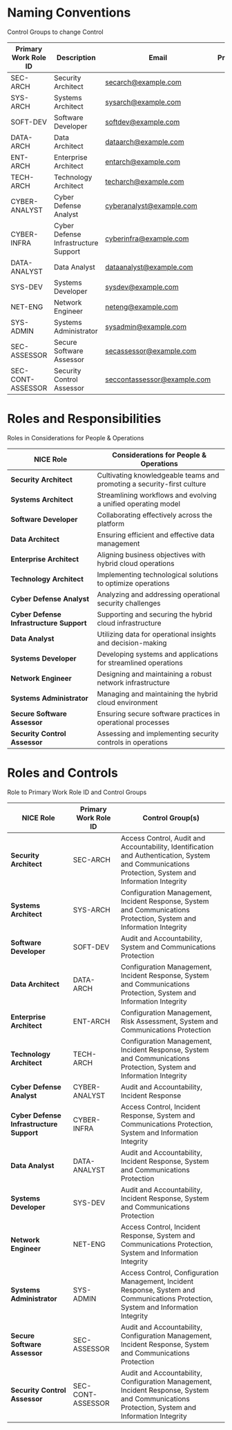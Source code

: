 # Naming Conventions 

Control Groups to change Control 



| Primary Work Role ID | Description                        | Email                     | Problem | Change | Request | Incident |
|----------------------|------------------------------------|---------------------------|---------|--------|---------|----------|
| SEC-ARCH             | Security Architect                 | secarch@example.com        |         |        |         |          |
| SYS-ARCH             | Systems Architect                  | sysarch@example.com        |         |        |         |          |
| SOFT-DEV             | Software Developer                 | softdev@example.com        |         |        |         |          |
| DATA-ARCH            | Data Architect                     | dataarch@example.com       |         |        |         |          |
| ENT-ARCH             | Enterprise Architect               | entarch@example.com        |         |        |         |          |
| TECH-ARCH            | Technology Architect               | techarch@example.com       |         |        |         |          |
| CYBER-ANALYST        | Cyber Defense Analyst              | cyberanalyst@example.com   |         |        |         |          |
| CYBER-INFRA          | Cyber Defense Infrastructure Support | cyberinfra@example.com     |         |        |         |          |
| DATA-ANALYST         | Data Analyst                       | dataanalyst@example.com    |         |        |         |          |
| SYS-DEV              | Systems Developer                  | sysdev@example.com         |         |        |         |          |
| NET-ENG              | Network Engineer                   | neteng@example.com         |         |        |         |          |
| SYS-ADMIN            | Systems Administrator              | sysadmin@example.com       |         |        |         |          |
| SEC-ASSESSOR         | Secure Software Assessor           | secassessor@example.com    |         |        |         |          |
| SEC-CONT-ASSESSOR    | Security Control Assessor          | seccontassessor@example.com|         |        |         |          |


# Roles and Responsibilities 

Roles in Considerations for People & Operations


| NICE Role                           | Considerations for People & Operations |
|-------------------------------------|----------------------------------------|
| **Security Architect**              | Cultivating knowledgeable teams and promoting a security-first culture |
| **Systems Architect**               | Streamlining workflows and evolving a unified operating model |
| **Software Developer**              | Collaborating effectively across the platform |
| **Data Architect**                  | Ensuring efficient and effective data management |
| **Enterprise Architect**            | Aligning business objectives with hybrid cloud operations |
| **Technology Architect**            | Implementing technological solutions to optimize operations |
| **Cyber Defense Analyst**           | Analyzing and addressing operational security challenges |
| **Cyber Defense Infrastructure Support** | Supporting and securing the hybrid cloud infrastructure |
| **Data Analyst**                    | Utilizing data for operational insights and decision-making |
| **Systems Developer**               | Developing systems and applications for streamlined operations |
| **Network Engineer**                | Designing and maintaining a robust network infrastructure |
| **Systems Administrator**           | Managing and maintaining the hybrid cloud environment |
| **Secure Software Assessor**        | Ensuring secure software practices in operational processes |
| **Security Control Assessor**       | Assessing and implementing security controls in operations |


# Roles and Controls

Role to Primary Work Role ID and Control Groups


| NICE Role                           | Primary Work Role ID | Control Group(s)                                                         |
|-------------------------------------|----------------------|-------------------------------------------------------------------------|
| **Security Architect**              | SEC-ARCH              | Access Control, Audit and Accountability, Identification and Authentication, System and Communications Protection, System and Information Integrity |
| **Systems Architect**               | SYS-ARCH              | Configuration Management, Incident Response, System and Communications Protection, System and Information Integrity |
| **Software Developer**              | SOFT-DEV              | Audit and Accountability, System and Communications Protection          |
| **Data Architect**                  | DATA-ARCH             | Configuration Management, Incident Response, System and Communications Protection, System and Information Integrity |
| **Enterprise Architect**            | ENT-ARCH              | Configuration Management, Risk Assessment, System and Communications Protection |
| **Technology Architect**            | TECH-ARCH             | Configuration Management, Incident Response, System and Communications Protection, System and Information Integrity |
| **Cyber Defense Analyst**           | CYBER-ANALYST         | Audit and Accountability, Incident Response                              |
| **Cyber Defense Infrastructure Support** | CYBER-INFRA         | Access Control, Incident Response, System and Communications Protection, System and Information Integrity |
| **Data Analyst**                    | DATA-ANALYST          | Audit and Accountability, Incident Response, System and Communications Protection |
| **Systems Developer**               | SYS-DEV               | Audit and Accountability, Incident Response, System and Communications Protection |
| **Network Engineer**                | NET-ENG               | Access Control, Incident Response, System and Communications Protection, System and Information Integrity |
| **Systems Administrator**           | SYS-ADMIN             | Access Control, Configuration Management, Incident Response, System and Communications Protection, System and Information Integrity |
| **Secure Software Assessor**        | SEC-ASSESSOR          | Audit and Accountability, Configuration Management, Incident Response, System and Communications Protection |
| **Security Control Assessor**       | SEC-CONT-ASSESSOR     | Audit and Accountability, Configuration Management, Incident Response, System and Communications Protection, System and Information Integrity |
